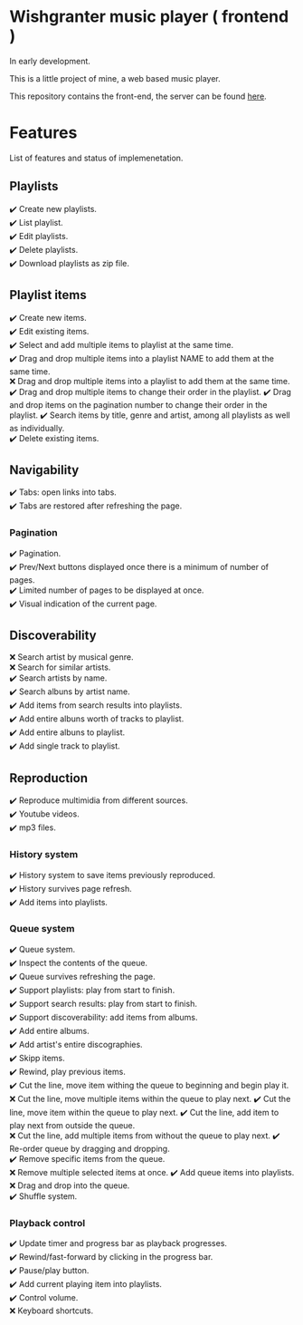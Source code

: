 # Wishgranter music player ( frontend )

In early development.

This is a little project of mine, a web based music player.

This repository contains the front-end, the server can be found [here](https://github.com/adinan-cenci/player-backend).

# Features

List of features and status of implemenetation.  

## Playlists

:heavy_check_mark: Create new playlists.  
:heavy_check_mark: List playlist.  
:heavy_check_mark: Edit playlists.  
:heavy_check_mark: Delete playlists.  
:heavy_check_mark: Download playlists as zip file.

## Playlist items

:heavy_check_mark: Create new items.  
:heavy_check_mark: Edit existing items.  
:heavy_check_mark: Select and add multiple items to playlist at the same time.  
:heavy_check_mark: Drag and drop multiple items into a playlist NAME to add them at the same time.  
:x: Drag and drop multiple items into a playlist to add them at the same time.
:heavy_check_mark: Drag and drop multiple items to change their order in the playlist.
:heavy_check_mark: Drag and drop items on the pagination number to change their order in the playlist.
:heavy_check_mark: Search items by title, genre and artist, among all playlists as well as individually.  
:heavy_check_mark: Delete existing items.  

## Navigability

:heavy_check_mark: Tabs: open links into tabs.  
:heavy_check_mark: Tabs are restored after refreshing the page.

### Pagination

:heavy_check_mark: Pagination.  
:heavy_check_mark: Prev/Next buttons displayed once there is a minimum of number of pages.  
:heavy_check_mark: Limited number of pages to be displayed at once.  
:heavy_check_mark: Visual indication of the current page.  

## Discoverability

:x: Search artist by musical genre.  
:x: Search for similar artists.  
:heavy_check_mark: Search artists by name.  
:heavy_check_mark: Search albuns by artist name.  
:heavy_check_mark: Add items from search results into playlists.  
:heavy_check_mark: Add entire albuns worth of tracks to playlist.  
:heavy_check_mark: Add entire albuns to playlist.  
:heavy_check_mark: Add single track to playlist.  

## Reproduction

:heavy_check_mark: Reproduce multimidia from different sources.  
:heavy_check_mark: Youtube videos.  
:heavy_check_mark: mp3 files.  

### History system

:heavy_check_mark: History system to save items previously reproduced.  
:heavy_check_mark: History survives page refresh.  
:heavy_check_mark: Add items into playlists.  

### Queue system

:heavy_check_mark: Queue system.  
:heavy_check_mark: Inspect the contents of the queue.  
:heavy_check_mark: Queue survives refreshing the page.  
:heavy_check_mark: Support playlists: play from start to finish.  
:heavy_check_mark: Support search results: play from start to finish.  
:heavy_check_mark: Support discoverability: add items from albums.  
:heavy_check_mark: Add entire albums.  
:heavy_check_mark: Add artist's entire discographies.  
:heavy_check_mark: Skipp items.  
:heavy_check_mark: Rewind, play previous items.  
:heavy_check_mark: Cut the line, move item withing the queue to beginning and begin play it.  
:x: Cut the line, move multiple items within the queue to play next.
:heavy_check_mark: Cut the line, move item within the queue to play next.
:heavy_check_mark: Cut the line, add item to play next from outside the queue.  
:x: Cut the line, add multiple items from without the queue to play next.
:heavy_check_mark: Re-order queue by dragging and dropping.  
:heavy_check_mark: Remove specific items from the queue.  
:x: Remove multiple selected items at once.
:heavy_check_mark: Add queue items into playlists.  
:x: Drag and drop into the queue.  
:heavy_check_mark: Shuffle system. 

### Playback control

:heavy_check_mark: Update timer and progress bar as playback progresses.   
:heavy_check_mark: Rewind/fast-forward by clicking in the progress bar.  
:heavy_check_mark: Pause/play button.  
:heavy_check_mark: Add current playing item into playlists.  
:heavy_check_mark: Control volume.  
:x: Keyboard shortcuts.  
